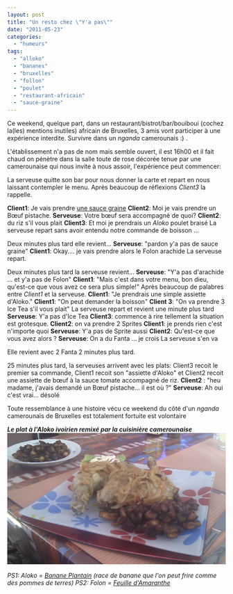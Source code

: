 ```yaml
---
layout: post
title: "Un resto chez \"Y'a pas\""
date: "2011-05-23"
categories: 
  - "humeurs"
tags: 
  - "alloko"
  - "bananes"
  - "bruxelles"
  - "follon"
  - "poulet"
  - "restaurant-africain"
  - "sauce-graine"
---
```


Ce weekend, quelque part, dans un restaurant/bistrot/bar/bouiboui (cochez la(les) mentions inutiles) africain de Bruxelles, 3 amis vont participer à une expérience interdite. Survivre dans un _nganda_ camerounais :) .

L'établissement n'a pas de nom mais semble ouvert, il est 16h00 et il fait chaud on pénètre dans la salle toute de rose décorée tenue par une camerounaise qui nous invite à nous assoir, l'expérience peut commencer:

La serveuse quitte son bar pour nous donner la carte et repart en nous laissant contempler le menu. Après beaucoup de réflexions _Client3_ la rappelle.

**Client1**: Je vais prendre [une sauce graine](http://www.youtube.com/watch?v=jPmjYx2HAJc "Recette sur youtube") **Client2**: Moi je vais prendre un Bœuf pistache. **Serveuse**: Votre bœuf sera accompagné de quoi? **Client2**: du riz s'il vous plait **Client3**: Et moi je prendrais un _Aloko_ poulet braisé La serveuse repart sans avoir entendu notre commande de boisson ...

Deux minutes plus tard elle revient... **Serveuse**: "pardon y'a pas de sauce graine" **Client1**: Okay.... je vais prendre alors le Folon arachide La serveuse repart.

Deux minutes plus tard la serveuse revient... **Serveuse**: "Y'a pas d'arachide ... et y'a pas de Folon" **Client1**: "Mais c'est dans votre menu, bon dieu, qu'est-ce que vous avez ce sera plus simple!" Après beaucoup de palabres entre _Client1_ et la serveuse. **Client1**: "Je prendrais une simple assiette d'Aloko." **Client1**: "On peut demander la boisson" **Client 3**: "On va prendre 3 Ice Tea s'il vous plait" La serveuse repart et revient une minute plus tard **Serveuse**: Y'a pas d'Ice Tea **Client3**: commence à rire tellement la situation est grotesque. **Client2**: on va prendre 2 Sprites **Client1**: je prends rien c'est n'importe quoi **Serveuse**: Y'a pas de Sprite aussi **Client2**: Qu'est-ce que vous avez alors ? **Serveuse**: On a du Fanta ... je crois La serveuse s'en va

Elle revient avec 2 Fanta 2 minutes plus tard.

25 minutes plus tard, la serveuses arrivent avec les plats: Client3 recoit le premier sa commande, Client1 recoit son "assiette d'Aloko" et Client2 recoit une assiette de bœuf à la sauce tomate accompagné de riz. **Client2** : "heu madame, j'avais demandé un Bœuf pistache... il est où ?" **Serveuse**: Ah oui c'est vrai... désolé

Toute ressemblance à une histoire vécu ce weekend du côté d'un _nganda_ camerounais de Bruxelles est totalement fortuite est volontaire

_**Le plat à l'Aloko ivoirien remixé par la cuisinière camerounaise**_ ![](images/IMAG0034-e1306145702890.jpg "Poulet Braisé à l'Allôko revu et corrigé par une cuisinière camerounaise")

_PS1: Aloko = [Banane Plantain](http://fr.wikipedia.org/wiki/Banane_plantain) (race de banane que l'on peut frire comme des pommes de terres) PS2: Folon = [Feuille d'Amaranthe](http://fr.wikipedia.org/wiki/Amarante_%28plante%29)_
